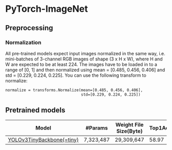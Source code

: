 # PyTorch-ImageNet


## Preprocessing

### Normalization
All pre-trained models expect input images normalized in the same way, i.e. mini-batches of 3-channel RGB images of shape (3 x H x W), where H and W are expected to be at least 224. The images have to be loaded in to a range of [0, 1] and then normalized using mean = [0.485, 0.456, 0.406] and std = [0.229, 0.224, 0.225]. You can use the following transform to normalize:

```
normalize = transforms.Normalize(mean=[0.485, 0.456, 0.406],
                                 std=[0.229, 0.224, 0.225])
```

## Pretrained models

| Model    |#Params| Weight File Size(Byte)|  Top1Acc(%)|
|--------------|-----------|-----------|-----------|
|[YOLOv3TinyBackbone(=tiny)]() | 7,323,487 |29,309,647|58.97